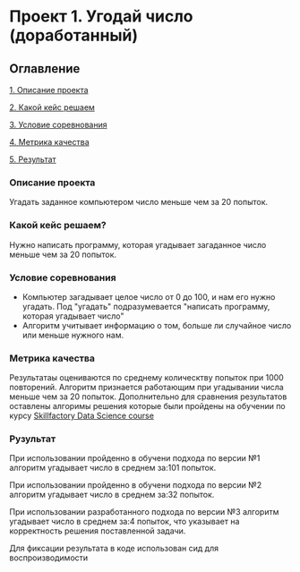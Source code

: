 # Проект 1. Угодай число (доработанный)

## Оглавление
[1. Описание проекта](https://github.com/Nikolayf11/nikolas/tree/main/project_1/README.md#Описание-проекта)

[2. Какой кейс решаем](https://github.com/Nikolayf11/nikolas/tree/main/project_1/README.md#Какой-кейс-решаем?)

[3. Условие соревнования](https://github.com/Nikolayf11/nikolas/tree/main/project_1/README.md#Условие-соревнования)

[4. Метрика качества](https://github.com/Nikolayf11/nikolas/tree/main/project_1/README.md#Метрика-качества)

[5. Результат](https://github.com/Nikolayf11/nikolas/tree/main/project_1/README.md#Результат)

### Описание проекта
Угадать заданное компьютером число меньше чем за 20 попыток.

### Какой кейс решаем?
Нужно написать программу, которая угадывает загаданное число меньше чем за 20 попыток.

### Условие соревнования
- Компьютер загадывает целое число от 0 до 100, и нам его нужно угадать. Под "угадать" подразумевается "написать программу, которая угадывает число"
- Алгоритм учитывает информацию о том, больше ли случайное число или меньше нужного нам.

### Метрика качества
Результатаы оцениваются по среднему колическтву попыток при 1000 повторений. Алгоритм признается работающим при угадывании числа меньше чем за 20 попыток.
Дополнительно для сравнения результатов оставлены алгоримы решения которые были пройдены на обучении по курсу [Skillfactory Data Science course](https://skillfactory.ru/data-scientisr)

### Рузультат

При использовании пройденно в обучени подхода по версии №1 алгоритм угадывает число в среднем за:101 попыток.

При использовании пройденно в обучени подхода по версии №2 алгоритм угадывает число в среднем за:32 попыток.

При использовании разработанного подхода по версии №3 алгоритм угадывает число в среднем за:4 попыток, что указывает на корректность решения поставленной задачи.

Для фиксации результата в коде использован сид для воспроизводимости



